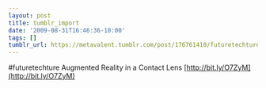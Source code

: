 ```yaml
---
layout: post
title: tumblr_import
date: '2009-08-31T16:46:36-10:00'
tags: []
tumblr_url: https://metavalent.tumblr.com/post/176761410/futuretechture-augmented-reality-in-a-contact
---
```

#futuretechture Augmented Reality in a Contact Lens [http://bit.ly/O7ZyM](http://bit.ly/O7ZyM)

